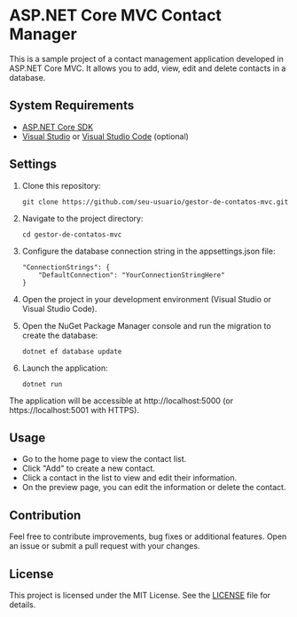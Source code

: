 # ASP.NET Core MVC Contact Manager

This is a sample project of a contact management application developed in ASP.NET Core MVC. It allows you to add, view, edit and delete contacts in a database.

## System Requirements

- [ASP.NET Core SDK](https://dotnet.microsoft.com/download)
- [Visual Studio](https://visualstudio.microsoft.com/) or [Visual Studio Code](https://code.visualstudio.com/) (optional)

## Settings

1. Clone this repository:

   ```shell
   git clone https://github.com/seu-usuario/gestor-de-contatos-mvc.git

2. Navigate to the project directory:
   ```shell
   cd gestor-de-contatos-mvc

3. Configure the database connection string in the appsettings.json file:
   ```shell
   "ConnectionStrings": {
       "DefaultConnection": "YourConnectionStringHere"
   }

4. Open the project in your development environment (Visual Studio or Visual Studio Code).

5. Open the NuGet Package Manager console and run the migration to create the database:
   ```shell
   dotnet ef database update

6. Launch the application:
   ```shell
   dotnet run
   
The application will be accessible at http://localhost:5000 (or https://localhost:5001 with HTTPS).

## Usage
- Go to the home page to view the contact list.
- Click "Add" to create a new contact.
- Click a contact in the list to view and edit their information.
- On the preview page, you can edit the information or delete the contact.

## Contribution
Feel free to contribute improvements, bug fixes or additional features. Open an issue or submit a pull request with your changes.

## License
This project is licensed under the MIT License. See the [LICENSE](LICENSE) file for details.
